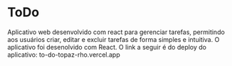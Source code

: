# ToDo

Aplicativo web desenvolvido com react para gerenciar tarefas, permitindo aos usuários criar, editar e excluir tarefas de forma simples e intuitiva. O aplicativo foi desenolvido com React. O link a seguir é do deploy do aplicativo: to-do-topaz-rho.vercel.app
